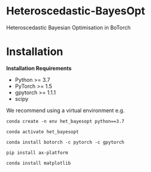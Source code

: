# Heteroscedastic-BayesOpt
Heteroscedastic Bayesian Optimisation in BoTorch

# Installation

**Installation Requirements**
- Python >= 3.7
- PyTorch >= 1.5
- gpytorch >= 1.1.1
- scipy

We recommend using a virtual environment e.g.

```
conda create -n env het_bayesopt python==3.7

conda activate het_bayesopt

conda install botorch -c pytorch -c gpytorch

pip install ax-platform

conda install matplotlib
```


